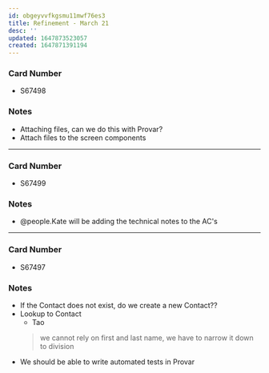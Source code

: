 ```yaml
---
id: obgeyvvfkgsmu11mwf76es3
title: Refinement - March 21
desc: ''
updated: 1647873523057
created: 1647871391194
---
```


### Card Number
- S67498
### Notes
- Attaching files, can we do this with Provar?
- Attach files to the screen components 
---
### Card Number
- S67499 
### Notes
- @people.Kate will be adding the technical notes to the AC's

---
### Card Number
- S67497
### Notes
- If the Contact does not exist, do we create a new Contact?? 
- Lookup to Contact
  - Tao
  >we cannot rely on first and last name, we have to narrow it down to division
- We should be able to write automated tests in Provar
